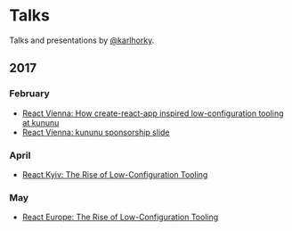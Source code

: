 # Talks

Talks and presentations by [@karlhorky](https://twitter.com/karlhorky).

## 2017

### February

* [React Vienna: How create-react-app inspired low-configuration tooling at kununu](packages/2017-02-10-react-vienna-cra-low-config-tooling/)
* [React Vienna: kununu sponsorship slide](packages/2017-02-10-react-vienna-kununu-sponsorship/)

### April

* [React Kyiv: The Rise of Low-Configuration Tooling](packages/2017-04-27-react-kyiv-rise-of-low-configuration-tooling/)

### May

* [React Europe: The Rise of Low-Configuration Tooling](packages/2017-05-18-react-europe-rise-of-low-configuration-tooling/)
